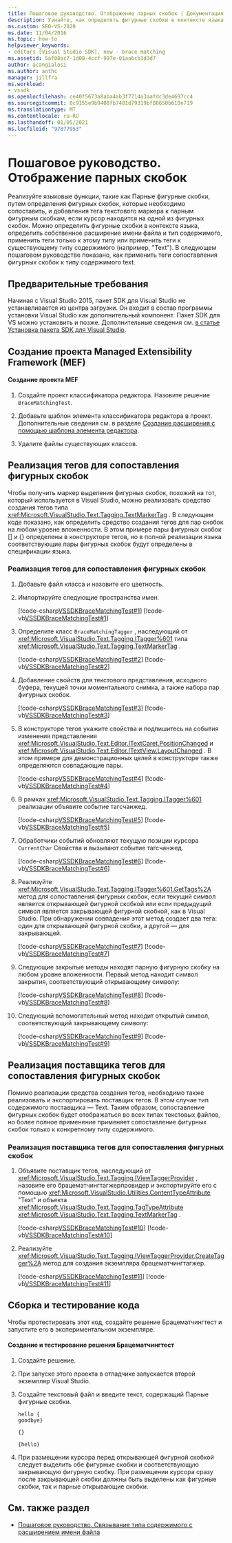 ```yaml
---
title: Пошаговое руководство. Отображение парных скобок | Документация Майкрософт
description: Узнайте, как определять фигурные скобки в контексте языка, применяя Теги сопоставления фигурных скобок к типу содержимого text с помощью этого пошагового руководства.
ms.custom: SEO-VS-2020
ms.date: 11/04/2016
ms.topic: how-to
helpviewer_keywords:
- editors [Visual Studio SDK], new - brace matching
ms.assetid: 5af08ac7-1d08-4ccf-997e-01aa6cb3d3d7
author: acangialosi
ms.author: anthc
manager: jillfra
ms.workload:
- vssdk
ms.openlocfilehash: ce40f5673a8aba4ab3f7714a3aafdc3de4697cc4
ms.sourcegitcommit: 0c9155e9b9408fb7481d79319bf08650b610e719
ms.translationtype: MT
ms.contentlocale: ru-RU
ms.lasthandoff: 01/05/2021
ms.locfileid: "97877953"
---
```

# <a name="walkthrough-display-matching-braces"></a>Пошаговое руководство. Отображение парных скобок
Реализуйте языковые функции, такие как Парные фигурные скобки, путем определения фигурных скобок, которые необходимо сопоставить, и добавления тега текстового маркера к парным фигурным скобкам, если курсор находится на одной из фигурных скобок. Можно определить фигурные скобки в контексте языка, определить собственное расширение имени файла и тип содержимого, применить теги только к этому типу или применить теги к существующему типу содержимого (например, "Text"). В следующем пошаговом руководстве показано, как применить теги сопоставления фигурных скобок к типу содержимого text.

## <a name="prerequisites"></a>Предварительные требования
 Начиная с Visual Studio 2015, пакет SDK для Visual Studio не устанавливается из центра загрузки. Он входит в состав программы установки Visual Studio как дополнительный компонент. Пакет SDK для VS можно установить и позже. Дополнительные сведения см. [в статье Установка пакета SDK для Visual Studio](../extensibility/installing-the-visual-studio-sdk.md).

## <a name="create-a-managed-extensibility-framework-mef-project"></a>Создание проекта Managed Extensibility Framework (MEF)

#### <a name="to-create-a-mef-project"></a>Создание проекта MEF

1. Создайте проект классификатора редактора. Назовите решение `BraceMatchingTest`.

2. Добавьте шаблон элемента классификатора редактора в проект. Дополнительные сведения см. в разделе [Создание расширения с помощью шаблона элемента редактора](../extensibility/creating-an-extension-with-an-editor-item-template.md).

3. Удалите файлы существующих классов.

## <a name="implement-a-brace-matching-tagger"></a>Реализация тегов для сопоставления фигурных скобок
 Чтобы получить маркер выделения фигурных скобок, похожий на тот, который используется в Visual Studio, можно реализовать средство создания тегов типа <xref:Microsoft.VisualStudio.Text.Tagging.TextMarkerTag> . В следующем коде показано, как определить средство создания тегов для пар скобок на любом уровне вложенности. В этом примере пары фигурных скобок [] и {} определены в конструкторе тегов, но в полной реализации языка соответствующие пары фигурных скобок будут определены в спецификации языка.

### <a name="to-implement-a-brace-matching-tagger"></a>Реализация тегов для сопоставления фигурных скобок

1. Добавьте файл класса и назовите его цветность.

2. Импортируйте следующие пространства имен.

     [!code-csharp[VSSDKBraceMatchingTest#1](../extensibility/codesnippet/CSharp/walkthrough-displaying-matching-braces_1.cs)]
     [!code-vb[VSSDKBraceMatchingTest#1](../extensibility/codesnippet/VisualBasic/walkthrough-displaying-matching-braces_1.vb)]

3. Определите класс `BraceMatchingTagger` , наследующий от <xref:Microsoft.VisualStudio.Text.Tagging.ITagger%601> типа <xref:Microsoft.VisualStudio.Text.Tagging.TextMarkerTag> .

     [!code-csharp[VSSDKBraceMatchingTest#2](../extensibility/codesnippet/CSharp/walkthrough-displaying-matching-braces_2.cs)]
     [!code-vb[VSSDKBraceMatchingTest#2](../extensibility/codesnippet/VisualBasic/walkthrough-displaying-matching-braces_2.vb)]

4. Добавление свойств для текстового представления, исходного буфера, текущей точки моментального снимка, а также набора пар фигурных скобок.

     [!code-csharp[VSSDKBraceMatchingTest#3](../extensibility/codesnippet/CSharp/walkthrough-displaying-matching-braces_3.cs)]
     [!code-vb[VSSDKBraceMatchingTest#3](../extensibility/codesnippet/VisualBasic/walkthrough-displaying-matching-braces_3.vb)]

5. В конструкторе тегов укажите свойства и подпишитесь на события изменения представления <xref:Microsoft.VisualStudio.Text.Editor.ITextCaret.PositionChanged> и <xref:Microsoft.VisualStudio.Text.Editor.ITextView.LayoutChanged> . В этом примере для демонстрационных целей в конструкторе также определяются совпадающие пары.

     [!code-csharp[VSSDKBraceMatchingTest#4](../extensibility/codesnippet/CSharp/walkthrough-displaying-matching-braces_4.cs)]
     [!code-vb[VSSDKBraceMatchingTest#4](../extensibility/codesnippet/VisualBasic/walkthrough-displaying-matching-braces_4.vb)]

6. В рамках <xref:Microsoft.VisualStudio.Text.Tagging.ITagger%601> реализации объявите событие тагсчанжед.

     [!code-csharp[VSSDKBraceMatchingTest#5](../extensibility/codesnippet/CSharp/walkthrough-displaying-matching-braces_5.cs)]
     [!code-vb[VSSDKBraceMatchingTest#5](../extensibility/codesnippet/VisualBasic/walkthrough-displaying-matching-braces_5.vb)]

7. Обработчики событий обновляют текущую позиции курсора `CurrentChar` Свойства и вызывают событие тагсчанжед.

     [!code-csharp[VSSDKBraceMatchingTest#6](../extensibility/codesnippet/CSharp/walkthrough-displaying-matching-braces_6.cs)]
     [!code-vb[VSSDKBraceMatchingTest#6](../extensibility/codesnippet/VisualBasic/walkthrough-displaying-matching-braces_6.vb)]

8. Реализуйте <xref:Microsoft.VisualStudio.Text.Tagging.ITagger%601.GetTags%2A> метод для сопоставления фигурных скобок, если текущий символ является открывающей фигурной скобкой или если предыдущий символ является закрывающей фигурной скобкой, как в Visual Studio. При обнаружении совпадения этот метод создает два тега: один для открывающей фигурной скобки, а другой — для закрывающей.

     [!code-csharp[VSSDKBraceMatchingTest#7](../extensibility/codesnippet/CSharp/walkthrough-displaying-matching-braces_7.cs)]
     [!code-vb[VSSDKBraceMatchingTest#7](../extensibility/codesnippet/VisualBasic/walkthrough-displaying-matching-braces_7.vb)]

9. Следующие закрытые методы находят парную фигурную скобку на любом уровне вложенности. Первый метод находит символ закрытия, соответствующий открывающему символу:

     [!code-csharp[VSSDKBraceMatchingTest#8](../extensibility/codesnippet/CSharp/walkthrough-displaying-matching-braces_8.cs)]
     [!code-vb[VSSDKBraceMatchingTest#8](../extensibility/codesnippet/VisualBasic/walkthrough-displaying-matching-braces_8.vb)]

10. Следующий вспомогательный метод находит открытый символ, соответствующий закрывающему символу:

     [!code-csharp[VSSDKBraceMatchingTest#9](../extensibility/codesnippet/CSharp/walkthrough-displaying-matching-braces_9.cs)]
     [!code-vb[VSSDKBraceMatchingTest#9](../extensibility/codesnippet/VisualBasic/walkthrough-displaying-matching-braces_9.vb)]

## <a name="implement-a-brace-matching-tagger-provider"></a>Реализация поставщика тегов для сопоставления фигурных скобок
 Помимо реализации средства создания тегов, необходимо также реализовать и экспортировать поставщик тегов. В этом случае тип содержимого поставщика — Text. Таким образом, сопоставление фигурных скобок будет отображаться во всех типах текстовых файлов, но более полное применение применяет сопоставление фигурных скобок только к конкретному типу содержимого.

### <a name="to-implement-a-brace-matching-tagger-provider"></a>Реализация поставщика тегов для сопоставления фигурных скобок

1. Объявите поставщик тегов, наследующий от <xref:Microsoft.VisualStudio.Text.Tagging.IViewTaggerProvider> , назовите его брацематчингтагжерпровидер и экспортируйте его с помощью <xref:Microsoft.VisualStudio.Utilities.ContentTypeAttribute> "Text" и объекта <xref:Microsoft.VisualStudio.Text.Tagging.TagTypeAttribute> <xref:Microsoft.VisualStudio.Text.Tagging.TextMarkerTag> .

     [!code-csharp[VSSDKBraceMatchingTest#10](../extensibility/codesnippet/CSharp/walkthrough-displaying-matching-braces_10.cs)]
     [!code-vb[VSSDKBraceMatchingTest#10](../extensibility/codesnippet/VisualBasic/walkthrough-displaying-matching-braces_10.vb)]

2. Реализуйте <xref:Microsoft.VisualStudio.Text.Tagging.IViewTaggerProvider.CreateTagger%2A> метод для создания экземпляра брацематчингтагжер.

     [!code-csharp[VSSDKBraceMatchingTest#11](../extensibility/codesnippet/CSharp/walkthrough-displaying-matching-braces_11.cs)]
     [!code-vb[VSSDKBraceMatchingTest#11](../extensibility/codesnippet/VisualBasic/walkthrough-displaying-matching-braces_11.vb)]

## <a name="build-and-test-the-code"></a>Сборка и тестирование кода
 Чтобы протестировать этот код, создайте решение Брацематчингтест и запустите его в экспериментальном экземпляре.

#### <a name="to-build-and-test-bracematchingtest-solution"></a>Создание и тестирование решения Брацематчингтест

1. Создайте решение.

2. При запуске этого проекта в отладчике запускается второй экземпляр Visual Studio.

3. Создайте текстовый файл и введите текст, содержащий Парные фигурные скобки.

    ```
    hello {
    goodbye}

    {}

    {hello}
    ```

4. При размещении курсора перед открывающей фигурной скобкой следует выделить обе фигурные скобки и соответствующую закрывающую фигурную скобку. При размещении курсора сразу после закрывающей скобки должны быть выделены как фигурные скобки, так и парные открывающие скобки.

## <a name="see-also"></a>См. также раздел
- [Пошаговое руководство. Связывание типа содержимого с расширением имени файла](../extensibility/walkthrough-linking-a-content-type-to-a-file-name-extension.md)
